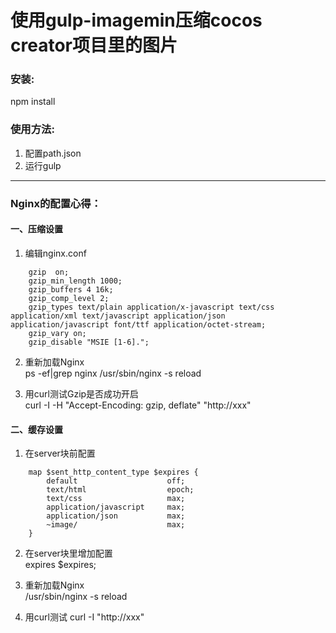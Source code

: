 # 使用gulp-imagemin压缩cocos creator项目里的图片

### 安装:  
npm install

### 使用方法:
1. 配置path.json
2. 运行gulp 

---------------
### Nginx的配置心得：
#### 一、压缩设置
1. 编辑nginx.conf
```
    gzip  on;
    gzip_min_length 1000;
    gzip_buffers 4 16k;
    gzip_comp_level 2;
    gzip_types text/plain application/x-javascript text/css application/xml text/javascript application/json application/javascript font/ttf application/octet-stream;
    gzip_vary on;
    gzip_disable "MSIE [1-6].";
```
2. 重新加载Nginx  
    ps -ef|grep nginx
    /usr/sbin/nginx -s reload    
    
3. 用curl测试Gzip是否成功开启  
    curl -I -H "Accept-Encoding: gzip, deflate" "http://xxx"
    
    
#### 二、缓存设置
1. 在server块前配置  
```
    map $sent_http_content_type $expires {
        default                    off;
        text/html                  epoch;
        text/css                   max;
        application/javascript     max;
        application/json           max;
        ~image/                    max;
    }
```
2. 在server块里增加配置  
expires $expires;

3. 重新加载Nginx  
/usr/sbin/nginx -s reload

4. 用curl测试
    curl -I "http://xxx"